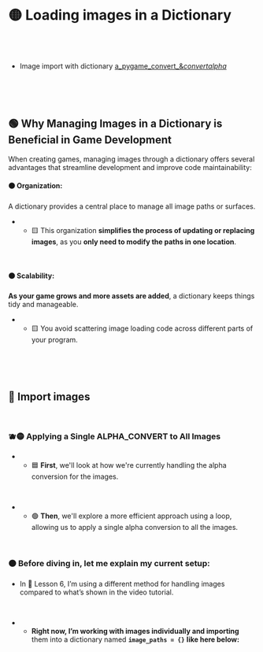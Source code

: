 
# 🟡 Loading images in a Dictionary


<br>
<br>



- Image import with dictionary [a_pygame_convert_&_convertalpha_](../a_pygame_convert_&_convertalpha_.md)

<br>
<br>
<br>



## 🟢 Why Managing Images in a Dictionary is Beneficial in Game Development

When creating games, managing images through a dictionary offers several advantages that streamline development and improve code maintainability:


#### 🟤 Organization:

 A dictionary provides a central place to manage all image paths or surfaces.

- - 🟨 This organization **simplifies the process of updating or replacing images**, as you **only need to modify the paths in one location**.

<br>

#### 🟤 Scalability:

**As your game grows and more assets are added**, a dictionary keeps things tidy and manageable.

- -  🟨 You avoid scattering image loading code across different parts of your program.


<br>
<br>
<br>

## 🔴 Import images

<br>

### 🫐🟡 Applying a Single ALPHA_CONVERT to All Images

- - 🟦 **First**, we'll look at how we're currently handling the alpha conversion for the images.

<br>

- - 🟢 **Then**, we'll explore a more efficient approach using a loop, allowing us to apply a single alpha conversion to all the images.

<br>

### 🟠 Before diving in, let me explain my current setup:

- In 🔴 Lesson 6, I’m using a different method for handling images compared to what’s shown in the video tutorial.

<br>

- - **Right now, I’m working with images individually and importing** them into a dictionary  named  **`image_paths = {}`** **like here below:**

<br>
